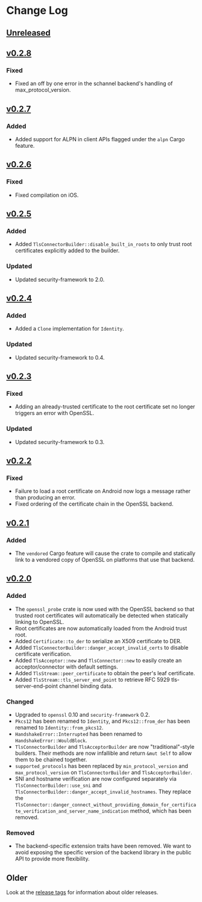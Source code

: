 # Change Log

## [Unreleased]

## [v0.2.8]

### Fixed

* Fixed an off by one error in the schannel backend's handling of max_protocol_version.

## [v0.2.7]

### Added

* Added support for ALPN in client APIs flagged under the `alpn` Cargo feature.

## [v0.2.6]

### Fixed

* Fixed compilation on iOS.

## [v0.2.5]

### Added

* Added `TlsConnectorBuilder::disable_built_in_roots` to only trust root certificates explicitly
    added to the builder.

### Updated

* Updated security-framework to 2.0.

## [v0.2.4]

### Added

* Added a `Clone` implementation for `Identity`.

### Updated

* Updated security-framework to 0.4.

## [v0.2.3]

### Fixed

* Adding an already-trusted certificate to the root certificate set no longer triggers an error
    with OpenSSL.

### Updated

* Updated security-framework to 0.3.

## [v0.2.2]

### Fixed

* Failure to load a root certificate on Android now logs a message rather than producing an error.
* Fixed ordering of the certificate chain in the OpenSSL backend.

## [v0.2.1]

### Added

* The `vendored` Cargo feature will cause the crate to compile and statically link to a vendored
    copy of OpenSSL on platforms that use that backend.

## [v0.2.0]

### Added

* The `openssl_probe` crate is now used with the OpenSSL backend so that trusted root certificates
    will automatically be detected when statically linking to OpenSSL.
* Root certificates are now automatically loaded from the Android trust root.
* Added `Certificate::to_der` to serialize an X509 certificate to DER.
* Added `TlsConnectorBuilder::danger_accept_invalid_certs` to disable certificate verification.
* Added `TlsAcceptor::new` and `TlsConnector::new` to easily create an acceptor/connector with
    default settings.
* Added `TlsStream::peer_certificate` to obtain the peer's leaf certificate.
* Added `TlsStream::tls_server_end_point` to retrieve RFC 5929 tls-server-end-point channel binding
    data.

### Changed

* Upgraded to `openssl` 0.10 and `security-framework` 0.2.
* `Pkcs12` has been renamed to `Identity`, and `Pkcs12::from_der` has been renamed to
    `Identity::from_pkcs12`.
* `HandshakeError::Interrupted` has been renamed to `HandshakeError::WouldBlock`.
* `TlsConnectorBuilder` and `TlsAcceptorBuilder` are now "traditional"-style builders. Their methods
    are now infallible and return `&mut Self` to allow them to be chained together.
* `supported_protocols` has been replaced by `min_protocol_version` and `max_protocol_version` on
    `TlsConnectorBuilder` and `TlsAcceptorBuilder`.
* SNI and hostname verification are now configured separately via `TlsConnectorBuilder::use_sni` and
    `TlsConnectorBuilder::danger_accept_invalid_hostnames`. They replace the
    `TlsConnector::danger_connect_without_providing_domain_for_certificate_verification_and_server_name_indication`
    method, which has been removed.

### Removed

* The backend-specific extension traits have been removed. We want to avoid exposing the specific
    version of the backend library in the public API to provide more flexibility.

## Older

Look at the [release tags] for information about older releases.

[Unreleased]: https://github.com/sfackler/rust-native-tls/compare/v0.2.8...master
[v0.2.8]: https://github.com/sfackler/rust-native-tls/compare/v0.2.7...v0.2.8
[v0.2.7]: https://github.com/sfackler/rust-native-tls/compare/v0.2.6...v0.2.7
[v0.2.6]: https://github.com/sfackler/rust-native-tls/compare/v0.2.5...v0.2.6
[v0.2.5]: https://github.com/sfackler/rust-native-tls/compare/v0.2.4...v0.2.5
[v0.2.4]: https://github.com/sfackler/rust-native-tls/compare/v0.2.3...v0.2.4
[v0.2.3]: https://github.com/sfackler/rust-native-tls/compare/v0.2.2...v0.2.3
[v0.2.2]: https://github.com/sfackler/rust-native-tls/compare/v0.2.1...v0.2.2
[v0.2.1]: https://github.com/sfackler/rust-native-tls/compare/v0.2.0...v0.2.1
[v0.2.0]: https://github.com/sfackler/rust-native-tls/compare/v0.1.5...v0.2.0
[release tags]: https://github.com/sfackler/rust-native-tls/releases
